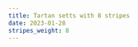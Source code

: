 ```yaml
---
title: Tartan setts with 8 stripes
date: 2023-01-28
stripes_weight: 8
---
```

<no value>

<no value>